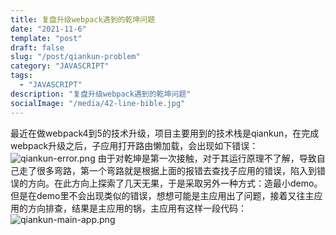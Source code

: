 ```yaml
---
title: 复盘升级webpack遇到的乾坤问题
date: "2021-11-6"
template: "post"
draft: false
slug: "/post/qiankun-problem"
category: "JAVASCRIPT"
tags:
  - "JAVASCRIPT"
description: "复盘升级webpack遇到的乾坤问题"
socialImage: "/media/42-line-bible.jpg"
---
```



最近在做webpack4到5的技术升级，项目主要用到的技术栈是qiankun，在完成webpack升级之后，子应用打开路由懒加载，会出现如下错误：
![qiankun-error.png](/media/qiankun-error.png)
由于对乾坤是第一次接触，对于其运行原理不了解，导致自己走了很多弯路，第一个弯路就是根据上面的报错去查找子应用的错误，陷入到错误的方向。在此方向上探索了几天无果，于是采取另外一种方式：造最小demo。   
但是在demo里不会出现类似的错误，想想可能是主应用出了问题，接着又往主应用的方向排查，结果是主应用的锅，主应用有这样一段代码：
![qiankun-main-app.png](/media/qiankun-main-app.png)
